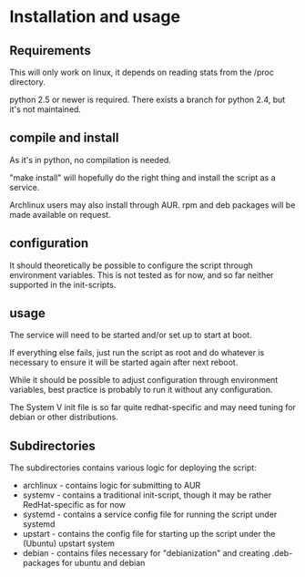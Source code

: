 Installation and usage
======================

Requirements
------------

This will only work on linux, it depends on reading stats from the
/proc directory.

python 2.5 or newer is required.  There exists a branch for python
2.4, but it's not maintained.

compile and install
-------------------

As it's in python, no compilation is needed.

"make install" will hopefully do the right thing and install the
script as a service.  

Archlinux users may also install through AUR.  rpm and deb packages
will be made available on request.

configuration
-------------

It should theoretically be possible to configure the script through
environment variables.  This is not tested as for now, and so far
neither supported in the init-scripts.

usage
-----

The service will need to be started and/or set up to start at boot.

If everything else fails, just run the script as root and do whatever
is necessary to ensure it will be started again after next reboot.

While it should be possible to adjust configuration through
environment variables, best practice is probably to run it without any
configuration.

The System V init file is so far quite redhat-specific and may need
tuning for debian or other distributions.

Subdirectories
--------------

The subdirectories contains various logic for deploying the script:

* archlinux - contains logic for submitting to AUR
* systemv - contains a traditional init-script, though it may be rather RedHat-specific as for now
* systemd - contains a service config file for running the script under systemd
* upstart - contains the config file for starting up the script under the (Ubuntu) upstart system
* debian - contains files necessary for "debianization" and creating .deb-packages for ubuntu and debian
